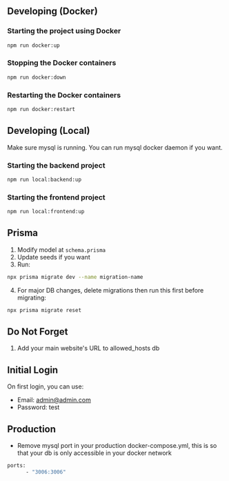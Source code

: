 ## Developing (Docker)

### Starting the project using Docker

```bash
npm run docker:up
```

### Stopping the Docker containers

```bash
npm run docker:down
```

### Restarting the Docker containers

```bash
npm run docker:restart
```

## Developing (Local)

Make sure mysql is running. You can run mysql docker daemon if you want.

### Starting the backend project

```bash
npm run local:backend:up
```

### Starting the frontend project

```bash
npm run local:frontend:up
```

## Prisma

1. Modify model at `schema.prisma`
2. Update seeds if you want
3. Run:

```bash
npx prisma migrate dev --name migration-name
```

4. For major DB changes, delete migrations then run this first before migrating:

```bash
npx prisma migrate reset
```

## Do Not Forget

1. Add your main website's URL to allowed_hosts db

## Initial Login

On first login, you can use:

- Email: admin@admin.com
- Password: test

## Production

- Remove mysql port in your production docker-compose.yml, this is so that your db is only accessible in your docker network

```bash
ports:
      - "3006:3006"
```
